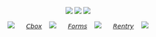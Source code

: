 <div align="center">


![](https://64.media.tumblr.com/d93f028cf05887dc9c41681d8a92a8e3/6fba99df56623529-2c/s250x400/9e3e9a8f87ac40c36c79dbd25496bddd893562ed.pnj) ![](https://64.media.tumblr.com/8ffefa9775e5ca51f6dd8faf8b85c375/6fba99df56623529-da/s250x400/b175a3b63077254aaab2a3511f959b646b6b6754.pnj) ![](https://64.media.tumblr.com/6a84c09f3974311f36e1979d27d63485/6fba99df56623529-04/s250x400/d59532947810c497b85ab4b88edcb276ffd31764.pnj)


![](https://64.media.tumblr.com/0d7168bba167b5d6441105b722a83e03/6b9b1b3d363b520b-af/s75x75_c1/5b6d9033ad23a0dcf7ce83564c453b1915e69266.webp)ㅤㅤ[𝘊𝘣𝘰𝘹](https://my.cbox.ws/FurinaTheFountain)ㅤ ![](https://64.media.tumblr.com/0d7168bba167b5d6441105b722a83e03/6b9b1b3d363b520b-af/s75x75_c1/5b6d9033ad23a0dcf7ce83564c453b1915e69266.webp)ㅤㅤ[𝘍𝘰𝘳𝘮𝘴](https://forms.gle/tpcK3H6XVqTK2kq58)ㅤ ![](https://64.media.tumblr.com/0d7168bba167b5d6441105b722a83e03/6b9b1b3d363b520b-af/s75x75_c1/5b6d9033ad23a0dcf7ce83564c453b1915e69266.webp)ㅤㅤ[𝘙𝘦𝘯𝘵𝘳𝘺](https://rentry.co/B3rrycake)ㅤ ![](https://64.media.tumblr.com/0d7168bba167b5d6441105b722a83e03/6b9b1b3d363b520b-af/s75x75_c1/5b6d9033ad23a0dcf7ce83564c453b1915e69266.webp)

